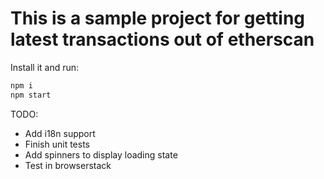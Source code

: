 # This is a sample project for getting latest transactions out of etherscan

Install it and run:

```bash
npm i
npm start
```

TODO:

-   Add i18n support
-   Finish unit tests
-   Add spinners to display loading state
-   Test in browserstack
